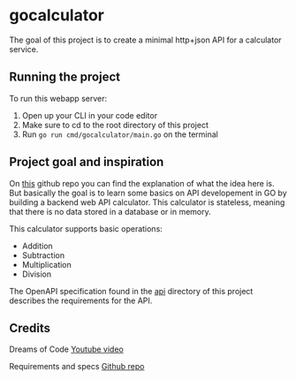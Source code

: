 # gocalculator
The goal of this project is to create a minimal http+json API for a calculator service.

## Running the project
To run this webapp server:
1. Open up your CLI in your code editor
2. Make sure to cd to the root directory of this project
3. Run `go run cmd/gocalculator/main.go` on the terminal

## Project goal and inspiration
On [this](https://github.com/dreamsofcode-io/goprojects/tree/47ad97d536752ff5da6703d8cac78c0edf247d89/02-backend-api) github repo you can find the explanation of what the idea here is.
But basically the goal is to learn some basics on API developement in GO by building a backend web API calculator. This calculator is stateless, meaning that there is no data stored in a database or in memory.

This calculator supports basic operations:
- Addition
- Subtraction
- Multiplication
- Division

The OpenAPI specification found in the [api](/api/api-spec.yaml) directory of this project describes the requirements for the API.

## Credits
Dreams of Code [Youtube video](https://youtu.be/gXmznGEW9vo?t=157)

Requirements and specs [Github repo](https://github.com/dreamsofcode-io/goprojects/tree/47ad97d536752ff5da6703d8cac78c0edf247d89/02-backend-api)